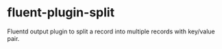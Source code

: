 # fluent-plugin-split

Fluentd output plugin to split a record into multiple records with key/value pair.

